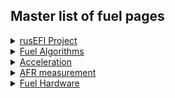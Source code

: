 ## Master list of fuel pages 

<details><summary><u>rusEFI Project</u></summary>

* [rusEFI Project Fuel](rusEFI-project-Fuel)

</details>

<details><summary><u>Fuel Algorithms</u></summary>

* [Fuel Overview](Fuel-Overview)
* [Cranking](Cranking)
* [AlphaN](AlphaN)
* [Speed Density](Speed-Density)
* [Mass Air Flow](MAF)

</details>

<details><summary><u>Acceleration</u></summary>

* [Overview](Acceleration-Compensation)
* [X-Tau Wall Wetting](X-tau-Wall-Wetting)
* TPS. - Coming Soon

</details>

<details><summary><u>AFR measurement</u></summary>

* [Wide Band Sensors](Wide-Band-Sensors.md)
* [Do I need a wideband](do-i-need-wideband-oxygen-sensor)
* [Old WBO2 page](WBO)

</details>

<details><summary><u>Fuel Hardware</u></summary>

* [Converting from Carb](how-to-convert-from-carburetor-to-EFI)
* [GDI Status](GDI-status)
* [Basic Injector wiring](FAQ-Basic-Wiring-and-Connections)
* [Fuel injectors](Fuel-Injectors.md)

</details>


